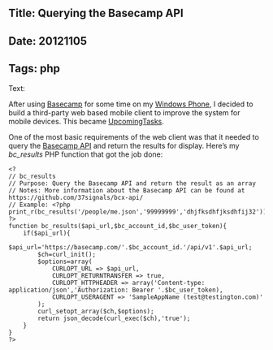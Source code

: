 Title: Querying the Basecamp API
----
Date: 20121105
----
Tags: php
----
Text:

After using [Basecamp](http://basecamp.com/) for some time on my [Windows Phone](http://windowsphone.com/), I decided to build a third-party web based mobile client to improve the system for mobile devices. This became [UpcomingTasks](http://upcomingtasks.com/).</p>

One of the most basic requirements of the web client was that it needed to query the [Basecamp API](https://github.com/37signals/bcx-api) and return the results for display. Here’s my *bc_results* PHP function that got the job done:

	<?
	// bc_results
	// Purpose: Query the Basecamp API and return the result as an array
	// Notes: More information about the Basecamp API can be found at https://github.com/37signals/bcx-api/
	// Example: <?php print_r(bc_results('/people/me.json','99999999','dhjfksdhfjksdhfij32')); ?>
	function bc_results($api_url,$bc_account_id,$bc_user_token){
		if($api_url){
			$api_url='https://basecamp.com/'.$bc_account_id.'/api/v1'.$api_url;
			$ch=curl_init();
			$options=array(
				CURLOPT_URL => $api_url,
				CURLOPT_RETURNTRANSFER => true,
				CURLOPT_HTTPHEADER => array('Content-type: application/json','Authorization: Bearer '.$bc_user_token),
				CURLOPT_USERAGENT => 'SampleAppName (test@testington.com)'
			);
			curl_setopt_array($ch,$options);
			return json_decode(curl_exec($ch),'true');
		}
	}
	?>
